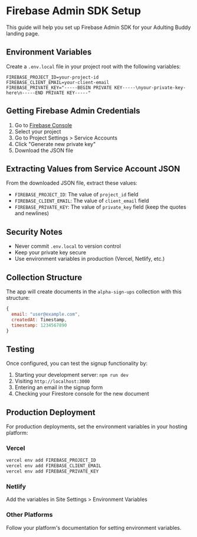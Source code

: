 # Firebase Admin SDK Setup

This guide will help you set up Firebase Admin SDK for your Adulting Buddy landing page.

## Environment Variables

Create a `.env.local` file in your project root with the following variables:

```env
FIREBASE_PROJECT_ID=your-project-id
FIREBASE_CLIENT_EMAIL=your-client-email
FIREBASE_PRIVATE_KEY="-----BEGIN PRIVATE KEY-----\nyour-private-key-here\n-----END PRIVATE KEY-----"
```

## Getting Firebase Admin Credentials

1. Go to [Firebase Console](https://console.firebase.google.com/)
2. Select your project
3. Go to Project Settings > Service Accounts
4. Click "Generate new private key"
5. Download the JSON file

## Extracting Values from Service Account JSON

From the downloaded JSON file, extract these values:

- `FIREBASE_PROJECT_ID`: The value of `project_id` field
- `FIREBASE_CLIENT_EMAIL`: The value of `client_email` field
- `FIREBASE_PRIVATE_KEY`: The value of `private_key` field (keep the quotes and newlines)

## Security Notes

- Never commit `.env.local` to version control
- Keep your private key secure
- Use environment variables in production (Vercel, Netlify, etc.)

## Collection Structure

The app will create documents in the `alpha-sign-ups` collection with this structure:

```javascript
{
  email: "user@example.com",
  createdAt: Timestamp,
  timestamp: 1234567890
}
```

## Testing

Once configured, you can test the signup functionality by:

1. Starting your development server: `npm run dev`
2. Visiting `http://localhost:3000`
3. Entering an email in the signup form
4. Checking your Firestore console for the new document

## Production Deployment

For production deployments, set the environment variables in your hosting platform:

### Vercel

```bash
vercel env add FIREBASE_PROJECT_ID
vercel env add FIREBASE_CLIENT_EMAIL
vercel env add FIREBASE_PRIVATE_KEY
```

### Netlify

Add the variables in Site Settings > Environment Variables

### Other Platforms

Follow your platform's documentation for setting environment variables.

